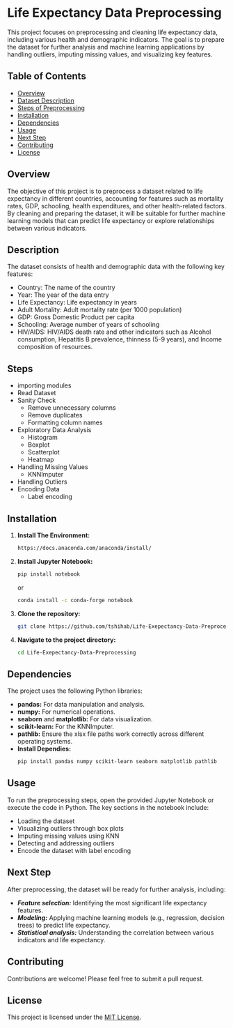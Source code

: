 # Life Expectancy Data Preprocessing

This project focuses on preprocessing and cleaning life expectancy data, including various health and demographic indicators. The goal is to prepare the dataset for further analysis and machine learning applications by handling outliers, imputing missing values, and visualizing key features.


## Table of Contents

- [Overview](#overview)
- [Dataset Description](#description)
- [Steps of Preprocessing](#steps)
- [Installation](#installation)
- [Dependencies](#dependencies)
- [Usage](#usage)
- [Next Step](#next_step)
- [Contributing](#contributing)
- [License](#license)


## Overview

The objective of this project is to preprocess a dataset related to life expectancy in different countries, accounting for features such as mortality rates, GDP, schooling, health expenditures, and other health-related factors. By cleaning and preparing the dataset, it will be suitable for further machine learning models that can predict life expectancy or explore relationships between various indicators.


## Description
The dataset consists of health and demographic data with the following key features:

  - Country: The name of the country
  - Year: The year of the data entry
  - Life Expectancy: Life expectancy in years
  - Adult Mortality: Adult mortality rate (per 1000 population)
  - GDP: Gross Domestic Product per capita
  - Schooling: Average number of years of schooling
  - HIV/AIDS: HIV/AIDS death rate
and other indicators such as Alcohol consumption, Hepatitis B prevalence, thinness (5-9 years), and Income composition of resources.


## Steps

- importing modules
- Read Dataset
- Sanity Check
    - Remove unnecessary columns
    - Remove duplicates
    - Formatting column names
- Exploratory Data Analysis
    - Histogram
    - Boxplot
    - Scatterplot
    - Heatmap
- Handling Missing Values
    - KNNImputer
- Handling Outliers
- Encoding Data
    - Label encoding


## Installation

1. **Install The Environment:**
   ```bash
   https://docs.anaconda.com/anaconda/install/
   ```

2. **Install Jupyter Notebook:**
   ```bash
   pip install notebook
   ```
   or
   ```bash
   conda install -c conda-forge notebook
   ```
3. **Clone the repository:**

    ```bash
    git clone https://github.com/tshihab/Life-Exepectancy-Data-Preprocessing.git
    ```

4. **Navigate to the project directory:**

    ```bash
    cd Life-Exepectancy-Data-Preprocessing
    ```


## Dependencies

The project uses the following Python libraries:

  - **pandas:** For data manipulation and analysis.
  - **numpy:** For numerical operations.
  - **seaborn** and **matplotlib:** For data visualization.
  - **scikit-learn:** For the KNNImputer.
  - **pathlib:** Ensure the xlsx file paths work correctly across different operating systems.
  - **Install Dependies:**
    ```bash
    pip install pandas numpy scikit-learn seaborn matplotlib pathlib
    ```


## Usage
To run the preprocessing steps, open the provided Jupyter Notebook or execute the code in Python. The key sections in the notebook include:

  - Loading the dataset
  - Visualizing outliers through box plots
  - Imputing missing values using KNN
  - Detecting and addressing outliers
  - Encode the dataset with label encoding


## Next Step
After preprocessing, the dataset will be ready for further analysis, including:

  - ***Feature selection:*** Identifying the most significant life expectancy features.
  - ***Modeling:*** Applying machine learning models (e.g., regression, decision trees) to predict life expectancy.
  - ***Statistical analysis:*** Understanding the correlation between various indicators and life expectancy.


## Contributing

Contributions are welcome! Please feel free to submit a pull request.


## License

This project is licensed under the [MIT License](LICENSE).
